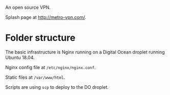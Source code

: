 An open source VPN.

Splash page at http://metro-vpn.com/.

# Folder structure

The basic infrastructure is Nginx running on a Digital Ocean droplet running Ubuntu 18.04.

Nginx config file at `/etc/nginx/nginx.conf`.

Static files at `/var/www/html`.

Scripts are using `scp` to deploy to the DO droplet.
